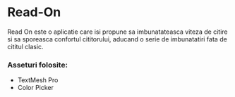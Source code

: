 # Read-On

Read On este o aplicatie care isi propune sa imbunatateasca viteza de citire si sa sporeasca confortul cititorului, aducand o serie de imbunatatiri fata de cititul clasic.

### Asseturi folosite:
* TextMesh Pro
* Color Picker